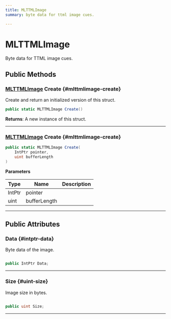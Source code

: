 ```yaml
---
title: MLTTMLImage
summary: byte data for ttml image cues. 

---
```


# MLTTMLImage




Byte data for TTML image cues.   





## Public Methods

### [MLTTMLImage](/versioned_docs/version-14-Jun-2023/unity-api/api/UnityEngine.XR.MagicLeap/MLMediaTTML/NativeBindings/UnityEngine.XR.MagicLeap.MLMediaTTML.NativeBindings.MLTTMLImage.md) Create {#mlttmlimage-create}

Create and return an initialized version of this struct. 

```csharp
public static MLTTMLImage Create()
```






**Returns**: A new instance of this struct.



-----------

### [MLTTMLImage](/versioned_docs/version-14-Jun-2023/unity-api/api/UnityEngine.XR.MagicLeap/MLMediaTTML/NativeBindings/UnityEngine.XR.MagicLeap.MLMediaTTML.NativeBindings.MLTTMLImage.md) Create {#mlttmlimage-create}

```csharp
public static MLTTMLImage Create(
    IntPtr pointer,
    uint bufferLength
)
```


**Parameters**

| Type | Name  | Description  | 
|--|--|--|
| IntPtr |pointer||
| uint |bufferLength||






-----------

## Public Attributes

### Data {#intptr-data}

Byte data of the image. 

```csharp

public IntPtr Data;

```






-----------

### Size {#uint-size}

Image size in bytes. 

```csharp

public uint Size;

```






-----------


